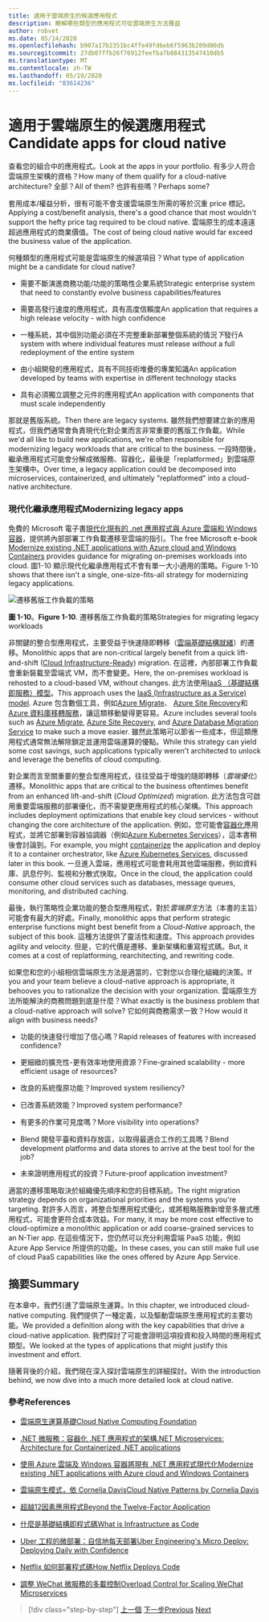 ```yaml
---
title: 適用于雲端原生的候選應用程式
description: 瞭解哪些類型的應用程式可從雲端原生方法獲益
author: robvet
ms.date: 05/14/2020
ms.openlocfilehash: b907a17b2351bc4ffe49fd6eb6f5963b209d00db
ms.sourcegitcommit: 27db07ffb26f76912feefba7b884313547410db5
ms.translationtype: MT
ms.contentlocale: zh-TW
ms.lasthandoff: 05/19/2020
ms.locfileid: "83614236"
---
```

# <a name="candidate-apps-for-cloud-native"></a><span data-ttu-id="02bba-103">適用于雲端原生的候選應用程式</span><span class="sxs-lookup"><span data-stu-id="02bba-103">Candidate apps for cloud native</span></span>

<span data-ttu-id="02bba-104">查看您的組合中的應用程式。</span><span class="sxs-lookup"><span data-stu-id="02bba-104">Look at the apps in your portfolio.</span></span> <span data-ttu-id="02bba-105">有多少人符合雲端原生架構的資格？</span><span class="sxs-lookup"><span data-stu-id="02bba-105">How many of them qualify for a cloud-native architecture?</span></span> <span data-ttu-id="02bba-106">全部？</span><span class="sxs-lookup"><span data-stu-id="02bba-106">All of them?</span></span> <span data-ttu-id="02bba-107">也許有些嗎？</span><span class="sxs-lookup"><span data-stu-id="02bba-107">Perhaps some?</span></span>

<span data-ttu-id="02bba-108">套用成本/權益分析，很有可能不會支援雲端原生所需的等於沉重 price 標記。</span><span class="sxs-lookup"><span data-stu-id="02bba-108">Applying a cost/benefit analysis, there's a good chance that most wouldn't support the hefty price tag required to be cloud native.</span></span> <span data-ttu-id="02bba-109">雲端原生的成本遠遠超過應用程式的商業價值。</span><span class="sxs-lookup"><span data-stu-id="02bba-109">The cost of being cloud native would far exceed the business value of the application.</span></span>

<span data-ttu-id="02bba-110">何種類型的應用程式可能是雲端原生的候選項目？</span><span class="sxs-lookup"><span data-stu-id="02bba-110">What type of application might be a candidate for cloud native?</span></span>

- <span data-ttu-id="02bba-111">需要不斷演進商務功能/功能的策略性企業系統</span><span class="sxs-lookup"><span data-stu-id="02bba-111">Strategic enterprise system that need to constantly evolve business capabilities/features</span></span>

- <span data-ttu-id="02bba-112">需要高發行速度的應用程式，具有高度信賴度</span><span class="sxs-lookup"><span data-stu-id="02bba-112">An application that requires a high release velocity - with high confidence</span></span>

- <span data-ttu-id="02bba-113">一種系統，其中個別功能必須在不完整重新部署整個系統的情況*下*發行</span><span class="sxs-lookup"><span data-stu-id="02bba-113">A system with where individual features must release *without* a full redeployment of the entire system</span></span>

- <span data-ttu-id="02bba-114">由小組開發的應用程式，具有不同技術堆疊的專業知識</span><span class="sxs-lookup"><span data-stu-id="02bba-114">An application developed by teams with expertise in different technology stacks</span></span>

- <span data-ttu-id="02bba-115">具有必須獨立調整之元件的應用程式</span><span class="sxs-lookup"><span data-stu-id="02bba-115">An application with components that must scale independently</span></span>

<span data-ttu-id="02bba-116">那就是舊版系統。</span><span class="sxs-lookup"><span data-stu-id="02bba-116">Then there are legacy systems.</span></span> <span data-ttu-id="02bba-117">雖然我們想要建立新的應用程式，但我們通常會負責現代化對企業而言非常重要的舊版工作負載。</span><span class="sxs-lookup"><span data-stu-id="02bba-117">While we'd all like to build new applications, we're often responsible for modernizing legacy workloads that are critical to the business.</span></span> <span data-ttu-id="02bba-118">一段時間後，繼承應用程式可能會分解成微服務、容器化，最後是「replatformed」到雲端原生架構中。</span><span class="sxs-lookup"><span data-stu-id="02bba-118">Over time, a legacy application could be decomposed into microservices, containerized, and ultimately "replatformed" into a cloud-native architecture.</span></span>

### <a name="modernizing-legacy-apps"></a><span data-ttu-id="02bba-119">現代化繼承應用程式</span><span class="sxs-lookup"><span data-stu-id="02bba-119">Modernizing legacy apps</span></span>

<span data-ttu-id="02bba-120">免費的 Microsoft 電子書[現代化現有的 .net 應用程式與 Azure 雲端和 Windows 容器](https://dotnet.microsoft.com/download/thank-you/modernizing-existing-net-apps-ebook)，提供將內部部署工作負載遷移至雲端的指引。</span><span class="sxs-lookup"><span data-stu-id="02bba-120">The free Microsoft e-book [Modernize existing .NET applications with Azure cloud and Windows Containers](https://dotnet.microsoft.com/download/thank-you/modernizing-existing-net-apps-ebook) provides guidance for migrating on-premises workloads into cloud.</span></span> <span data-ttu-id="02bba-121">圖1-10 顯示現代化繼承應用程式不會有單一大小適用的策略。</span><span class="sxs-lookup"><span data-stu-id="02bba-121">Figure 1-10 shows that there isn't a single, one-size-fits-all strategy for modernizing legacy applications.</span></span>

![遷移舊版工作負載的策略](./media/strategies-for-migrating-legacy-workloads.png)

<span data-ttu-id="02bba-123">**圖 1-10**。</span><span class="sxs-lookup"><span data-stu-id="02bba-123">**Figure 1-10**.</span></span> <span data-ttu-id="02bba-124">遷移舊版工作負載的策略</span><span class="sxs-lookup"><span data-stu-id="02bba-124">Strategies for migrating legacy workloads</span></span>

<span data-ttu-id="02bba-125">非關鍵的整合型應用程式，主要受益于快速隨即轉移（[雲端基礎結構就緒](../modernize-with-azure-containers/lift-and-shift-existing-apps-azure-iaas.md)）的遷移。</span><span class="sxs-lookup"><span data-stu-id="02bba-125">Monolithic apps that are non-critical largely benefit from a quick lift-and-shift ([Cloud Infrastructure-Ready](../modernize-with-azure-containers/lift-and-shift-existing-apps-azure-iaas.md)) migration.</span></span> <span data-ttu-id="02bba-126">在這裡，內部部署工作負載會重新裝載至雲端式 VM，而不會變更。</span><span class="sxs-lookup"><span data-stu-id="02bba-126">Here, the on-premises workload is rehosted to a cloud-based VM, without changes.</span></span> <span data-ttu-id="02bba-127">此方法使用[IaaS （基礎結構即服務）模型](https://azure.microsoft.com/overview/what-is-iaas/)。</span><span class="sxs-lookup"><span data-stu-id="02bba-127">This approach uses the [IaaS (Infrastructure as a Service) model](https://azure.microsoft.com/overview/what-is-iaas/).</span></span> <span data-ttu-id="02bba-128">Azure 包含數個工具，例如[Azure Migrate](https://azure.microsoft.com/services/azure-migrate/)、 [Azure Site Recovery](https://azure.microsoft.com/services/site-recovery/)和[Azure 資料庫移轉服務](https://azure.microsoft.com/campaigns/database-migration/)，讓這類移動變得更容易。</span><span class="sxs-lookup"><span data-stu-id="02bba-128">Azure includes several tools such as [Azure Migrate](https://azure.microsoft.com/services/azure-migrate/), [Azure Site Recovery](https://azure.microsoft.com/services/site-recovery/), and [Azure Database Migration Service](https://azure.microsoft.com/campaigns/database-migration/) to make such a move easier.</span></span> <span data-ttu-id="02bba-129">雖然此策略可以節省一些成本，但這類應用程式通常無法解除鎖定並運用雲端運算的優點。</span><span class="sxs-lookup"><span data-stu-id="02bba-129">While this strategy can yield some cost savings, such applications typically weren't architected to unlock and leverage the benefits of cloud computing.</span></span>

<span data-ttu-id="02bba-130">對企業而言至關重要的整合型應用程式，往往受益于增強的隨即轉移（*雲端優化*）遷移。</span><span class="sxs-lookup"><span data-stu-id="02bba-130">Monolithic apps that are critical to the business oftentimes benefit from an enhanced lift-and-shift (*Cloud Optimized*) migration.</span></span> <span data-ttu-id="02bba-131">此方法包含可啟用重要雲端服務的部署優化，而不需變更應用程式的核心架構。</span><span class="sxs-lookup"><span data-stu-id="02bba-131">This approach includes deployment optimizations that enable key cloud services - without changing the core architecture of the application.</span></span> <span data-ttu-id="02bba-132">例如，您可能會[容器化](https://docs.microsoft.com/virtualization/windowscontainers/about/)應用程式，並將它部署到容器協調器（例如[Azure Kubernetes Services](https://azure.microsoft.com/services/kubernetes-service/)），這本書稍後會討論到。</span><span class="sxs-lookup"><span data-stu-id="02bba-132">For example, you might [containerize](https://docs.microsoft.com/virtualization/windowscontainers/about/) the application and deploy it to a container orchestrator, like [Azure Kubernetes Services](https://azure.microsoft.com/services/kubernetes-service/), discussed later in this book.</span></span> <span data-ttu-id="02bba-133">一旦進入雲端，應用程式可能會耗用其他雲端服務，例如資料庫、訊息佇列、監視和分散式快取。</span><span class="sxs-lookup"><span data-stu-id="02bba-133">Once in the cloud, the application could consume other cloud services such as databases, message queues, monitoring, and distributed caching.</span></span>

<span data-ttu-id="02bba-134">最後，執行策略性企業功能的整合型應用程式，對於*雲端原生*方法（本書的主旨）可能會有最大的好處。</span><span class="sxs-lookup"><span data-stu-id="02bba-134">Finally, monolithic apps that perform strategic enterprise functions might best benefit from a *Cloud-Native* approach, the subject of this book.</span></span> <span data-ttu-id="02bba-135">這種方法提供了靈活性和速度。</span><span class="sxs-lookup"><span data-stu-id="02bba-135">This approach provides agility and velocity.</span></span> <span data-ttu-id="02bba-136">但是，它的代價是遷移、重新架構和重寫程式碼。</span><span class="sxs-lookup"><span data-stu-id="02bba-136">But, it comes at a cost of replatforming, rearchitecting, and rewriting code.</span></span>

<span data-ttu-id="02bba-137">如果您和您的小組相信雲端原生方法是適當的，它對您以合理化組織的決策。</span><span class="sxs-lookup"><span data-stu-id="02bba-137">If you and your team believe a cloud-native approach is appropriate, it behooves you to rationalize the decision with your organization.</span></span> <span data-ttu-id="02bba-138">雲端原生方法所能解決的商務問題到底是什麼？</span><span class="sxs-lookup"><span data-stu-id="02bba-138">What exactly is the business problem that a cloud-native approach will solve?</span></span> <span data-ttu-id="02bba-139">它如何與商務需求一致？</span><span class="sxs-lookup"><span data-stu-id="02bba-139">How would it align with business needs?</span></span>

- <span data-ttu-id="02bba-140">功能的快速發行增加了信心嗎？</span><span class="sxs-lookup"><span data-stu-id="02bba-140">Rapid releases of features with increased confidence?</span></span>

- <span data-ttu-id="02bba-141">更細緻的擴充性-更有效率地使用資源？</span><span class="sxs-lookup"><span data-stu-id="02bba-141">Fine-grained scalability - more efficient usage of resources?</span></span>

- <span data-ttu-id="02bba-142">改良的系統復原功能？</span><span class="sxs-lookup"><span data-stu-id="02bba-142">Improved system resiliency?</span></span>

- <span data-ttu-id="02bba-143">已改善系統效能？</span><span class="sxs-lookup"><span data-stu-id="02bba-143">Improved system performance?</span></span>

- <span data-ttu-id="02bba-144">有更多的作業可見度嗎？</span><span class="sxs-lookup"><span data-stu-id="02bba-144">More visibility into operations?</span></span>

- <span data-ttu-id="02bba-145">Blend 開發平臺和資料存放區，以取得最適合工作的工具嗎？</span><span class="sxs-lookup"><span data-stu-id="02bba-145">Blend development platforms and data stores to arrive at the best tool for the job?</span></span>

- <span data-ttu-id="02bba-146">未來證明應用程式的投資？</span><span class="sxs-lookup"><span data-stu-id="02bba-146">Future-proof application investment?</span></span>

<span data-ttu-id="02bba-147">適當的遷移策略取決於組織優先順序和您的目標系統。</span><span class="sxs-lookup"><span data-stu-id="02bba-147">The right migration strategy depends on organizational priorities and the systems you're targeting.</span></span> <span data-ttu-id="02bba-148">對許多人而言，將整合型應用程式優化，或將粗略服務新增至多層式應用程式，可能會更符合成本效益。</span><span class="sxs-lookup"><span data-stu-id="02bba-148">For many, it may be more cost effective to cloud-optimize a monolithic application or add coarse-grained services to an N-Tier app.</span></span> <span data-ttu-id="02bba-149">在這些情況下，您仍然可以充分利用雲端 PaaS 功能，例如 Azure App Service 所提供的功能。</span><span class="sxs-lookup"><span data-stu-id="02bba-149">In these cases, you can still make full use of cloud PaaS capabilities like the ones offered by Azure App Service.</span></span>

## <a name="summary"></a><span data-ttu-id="02bba-150">摘要</span><span class="sxs-lookup"><span data-stu-id="02bba-150">Summary</span></span>

<span data-ttu-id="02bba-151">在本章中，我們引進了雲端原生運算。</span><span class="sxs-lookup"><span data-stu-id="02bba-151">In this chapter, we introduced cloud-native computing.</span></span> <span data-ttu-id="02bba-152">我們提供了一種定義，以及驅動雲端原生應用程式的主要功能。</span><span class="sxs-lookup"><span data-stu-id="02bba-152">We provided a definition along with the key capabilities that drive a cloud-native application.</span></span> <span data-ttu-id="02bba-153">我們探討了可能會證明這項投資和投入時間的應用程式類型。</span><span class="sxs-lookup"><span data-stu-id="02bba-153">We looked at the types of applications that might justify this investment and effort.</span></span>

<span data-ttu-id="02bba-154">隨著背後的介紹，我們現在深入探討雲端原生的詳細探討。</span><span class="sxs-lookup"><span data-stu-id="02bba-154">With the introduction behind, we now dive into a much more detailed look at cloud native.</span></span>

### <a name="references"></a><span data-ttu-id="02bba-155">參考</span><span class="sxs-lookup"><span data-stu-id="02bba-155">References</span></span>

- [<span data-ttu-id="02bba-156">雲端原生運算基礎</span><span class="sxs-lookup"><span data-stu-id="02bba-156">Cloud Native Computing Foundation</span></span>](https://www.cncf.io/)

- [<span data-ttu-id="02bba-157">.NET 微服務：容器化 .NET 應用程式的架構</span><span class="sxs-lookup"><span data-stu-id="02bba-157">.NET Microservices: Architecture for Containerized .NET applications</span></span>](https://dotnet.microsoft.com/download/thank-you/microservices-architecture-ebook)

- [<span data-ttu-id="02bba-158">使用 Azure 雲端及 Windows 容器將現有 .NET 應用程式現代化</span><span class="sxs-lookup"><span data-stu-id="02bba-158">Modernize existing .NET applications with Azure cloud and Windows Containers</span></span>](https://dotnet.microsoft.com/download/thank-you/modernizing-existing-net-apps-ebook)

- [<span data-ttu-id="02bba-159">雲端原生模式，依 Cornelia Davis</span><span class="sxs-lookup"><span data-stu-id="02bba-159">Cloud Native Patterns by Cornelia Davis</span></span>](https://www.manning.com/books/cloud-native-patterns)

- [<span data-ttu-id="02bba-160">超越12因素應用程式</span><span class="sxs-lookup"><span data-stu-id="02bba-160">Beyond the Twelve-Factor Application</span></span>](https://content.pivotal.io/blog/beyond-the-twelve-factor-app)

- [<span data-ttu-id="02bba-161">什麼是基礎結構即程式碼</span><span class="sxs-lookup"><span data-stu-id="02bba-161">What is Infrastructure as Code</span></span>](https://docs.microsoft.com/azure/devops/learn/what-is-infrastructure-as-code)

- [<span data-ttu-id="02bba-162">Uber 工程的微部署：自信地每天部署</span><span class="sxs-lookup"><span data-stu-id="02bba-162">Uber Engineering's Micro Deploy: Deploying Daily with Confidence</span></span>](https://eng.uber.com/micro-deploy/)

- [<span data-ttu-id="02bba-163">Netflix 如何部署程式碼</span><span class="sxs-lookup"><span data-stu-id="02bba-163">How Netflix Deploys Code</span></span>](https://www.infoq.com/news/2013/06/netflix/)

- [<span data-ttu-id="02bba-164">調整 WeChat 微服務的多載控制</span><span class="sxs-lookup"><span data-stu-id="02bba-164">Overload Control for Scaling WeChat Microservices</span></span>](https://www.cs.columbia.edu/~ruigu/papers/socc18-final100.pdf)

>[!div class="step-by-step"]
><span data-ttu-id="02bba-165">[上一個](definition.md) 
>[下一步](introduce-eshoponcontainers-reference-app.md)</span><span class="sxs-lookup"><span data-stu-id="02bba-165">[Previous](definition.md)
[Next](introduce-eshoponcontainers-reference-app.md)</span></span>
